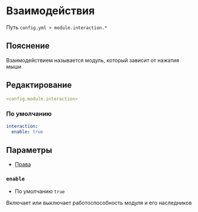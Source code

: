 # Взаимодействия
Путь `config.yml > module.interaction.*`

## Пояснение
Взаимодействием называется модуль, который зависит от нажатия мыши

## Редактирование
```yaml
<config.module.interaction>
```

### По умолчанию
```yaml
interaction:
  enable: true
```

## Параметры

- [Права](/ru/permissions/module/interaction)

### `enable`
- По умолчанию `true`

Включает или выключает работоспособность модуля и его наследников